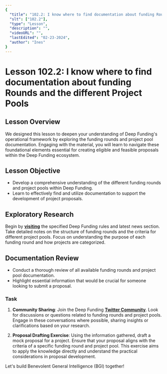 ```yaml
---
{
  "title": "102.2: I know where to find documentation about funding Rounds and the different Project Pools",
  "slt": ["102.2"],
  "type": "Lesson",
  "description": "",
  "videoURL": "",
  "lastEdited": "02-23-2024",
  "author": "Ines"
}
---
```


# Lesson 102.2: I know where to find documentation about funding Rounds and the different Project Pools

## Lesson Overview

We designed this lesson to deepen your understanding of Deep Funding's operational framework by exploring the funding rounds and project pool documentation. Engaging with the material, you will learn to navigate these foundational elements essential for creating eligible and feasible proposals within the Deep Funding ecosystem.

## Lesson Objective

- Develop a comprehensive understanding of the different funding rounds and project pools within Deep Funding.
- Learn to effectively find and utilize documentation to support the development of project proposals.

## Exploratory Research

Begin by **[visiting](https://deepfunding.ai/rules/#Rounds/)** the specified Deep Funding rules and latest news section. Take detailed notes on the structure of funding rounds and the criteria for different project pools. Focus on understanding the purpose of each funding round and how projects are categorized.

## Documentation Review

- Conduct a thorough review of all available funding rounds and project pool documentation.
- Highlight essential information that would be crucial for someone looking to submit a proposal.

### Task

1. **Community Sharing**: Join the Deep Funding **[Twitter Community](https://twitter.com/The_DF_Academy)**. Look for discussions or questions related to funding rounds and project pools. Engage in these conversations where possible, sharing insights or clarifications based on your research.

2. **Proposal Drafting Exercise**:
   Using the information gathered, draft a mock proposal for a project. Ensure that your proposal aligns with the criteria of a specific funding round and project pool. This exercise aims to apply the knowledge directly and understand the practical considerations in proposal development.

Let's build Benevolent General Intelligence (BGI) together!
